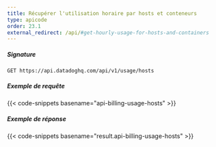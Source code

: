 ```yaml
---
title: Récupérer l'utilisation horaire par hosts et conteneurs
type: apicode
order: 23.1
external_redirect: /api/#get-hourly-usage-for-hosts-and-containers
---
```


##### Signature
`GET https://api.datadoghq.com/api/v1/usage/hosts`
##### Exemple de requête
{{< code-snippets basename="api-billing-usage-hosts" >}}
##### Exemple de réponse
{{< code-snippets basename="result.api-billing-usage-hosts" >}}


